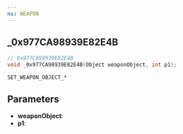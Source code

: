 ```yaml
---
ns: WEAPON
---
```

## _0x977CA98939E82E4B

```c
// 0x977CA98939E82E4B
void _0x977CA98939E82E4B(Object weaponObject, int p1);
```

```
SET_WEAPON_OBJECT_*
```

## Parameters
* **weaponObject**: 
* **p1**: 

